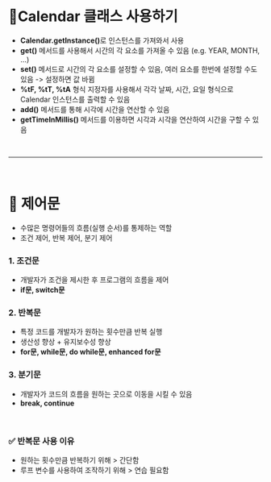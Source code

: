 
# 📌Calendar 클래스 사용하기
- <b>Calendar.getInstance()</b>로 인스턴스를 가져와서 사용
- **get()** 메서드를 사용해서 시간의 각 요소를 가져올 수 있음 (e.g. YEAR, MONTH, ...)
- **set()** 메서드로 시간의 각 요소를 설정할 수 있음, 여러 요소를 한번에 설정할 수도 있음 -> 설정하면 값 바뀜
- **%tF, %tT, %tA** 형식 지정자를 사용해서 각각 날짜, 시간, 요일 형식으로 Calendar 인스턴스를 출력할 수 있음
- **add()** 메서드를 통해 시각에 시간을 연산할 수 있음
- **getTimeInMillis()** 메서드를 이용하면 시각과 시각을 연산하여 시간을 구할 수 있음

<br>

---

<br>

# 📌 제어문
- 수많은 명령어들의 흐름(실행 순서)를 통제하는 역할
- 조건 제어, 반복 제어, 분기 제어

### 1. 조건문
    
- 개발자가 조건을 제시한 후 프로그램의 흐름을 제어
- **if문, switch문**

### 2. 반복문
- 특정 코드를 개발자가 원하는 횟수만큼 반복 실행
- 생산성 향상 + 유지보수성 향상
- **for문, while문, do while문, enhanced for문**

### 3. 분기문
- 개발자가 코드의 흐름을 원하는 곳으로 이동을 시킬 수 있음
- **break, continue**

<br>

### ✅ 반복문 사용 이유
- 원하는 횟수만큼 반복하기 위해 > 간단함
- 루프 변수를 사용하여 조작하기 위해 > 연습 필요함
